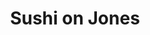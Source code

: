 ---
layout: place
title: "Sushi on Jones"
permalink: /new-york/new-york/sushi-on-jones.html
stateAbbr: NY
stateName: New York
cityName: New York
place_id: ChIJSYgFhZRZwokRdJ_SHWmaIfs
photos:
  - name: >-
      places/ChIJSYgFhZRZwokRdJ_SHWmaIfs/photos/AeeoHcJF71y5yPj6X3rxWyHBTLZQrGzdlOPLLtQqEZki-F56PwTkmqnYeqRRuLMmFMLM2VJkLQqglxdmR6oTKv7-4vf7SmH_Z9Sh23vS21gx7NilDplM0GaMaj__RTYgYLsv7gtIy-WjgwfF1YGbv1i7MBTNyYlqbFVLGaodZR2Oe4PGnEQq6jGKwMThzh-Xt9OqsgiTNuSqv4Zy6XvC7bysdLolzKd-H8RIewRbZnNG_G08xIPK3UMjuu8p8TsMTo_c0AxJrrSqmaHkout8jr6mGhW8Cln-ql6FgZ5TjC2Q3dLr4Q
    widthPx: 4800
    heightPx: 3194
    authorAttributions:
      - displayName: Sushi on Jones
        uri: https://maps.google.com/maps/contrib/115051379470394555343
        photoUri: >-
          https://lh3.googleusercontent.com/a-/ALV-UjUXm0CLt-mxCPFY79JXivJ70jsrLEhVh0NpGpM6fzFs6EP3220=s100-p-k-no-mo
    flagContentUri: >-
      https://www.google.com/local/imagery/report/?cb_client=maps_api_places.places_api&image_key=!1e10!2sAF1QipPSqcJCu3JwK9D0sDEQZtJbtHJDiGOpJpg8-Bwj&hl=en-US
    googleMapsUri: >-
      https://www.google.com/maps/place//data=!3m4!1e2!3m2!1sAF1QipPSqcJCu3JwK9D0sDEQZtJbtHJDiGOpJpg8-Bwj!2e10!4m2!3m1!1s0x89c2599485058849:0xfb219a691dd29f74
  - name: >-
      places/ChIJSYgFhZRZwokRdJ_SHWmaIfs/photos/AeeoHcJQbWZ59zdKqCdOVsqvV5CAfcaPRlKcj9SwJ_MIFAXh811c0mApkM2QR9WqaVc5JhqhwuxNdrUm-CB984z1DhYv79MspqNIw_WhMLh-KG8PTI7aN__s3JrQohyOSaufbSNuGHmhjWVgPoSf9U4Y9DUxTlKsa0PckTTcuioouCzf9MJo5ELllS6mdgHG1YPIIrTE6FAx2TaTNbiljzP5_Iu6Vt_3_uznusreSDpXq7yANrPiEnO-gdfbrkgo1G6356zsdGT9AKVZIwhNxbrG0OlcYpfdYoZ_tHzhefg-LiqEMg
    widthPx: 1125
    heightPx: 735
    authorAttributions:
      - displayName: Sushi on Jones
        uri: https://maps.google.com/maps/contrib/115051379470394555343
        photoUri: >-
          https://lh3.googleusercontent.com/a-/ALV-UjUXm0CLt-mxCPFY79JXivJ70jsrLEhVh0NpGpM6fzFs6EP3220=s100-p-k-no-mo
    flagContentUri: >-
      https://www.google.com/local/imagery/report/?cb_client=maps_api_places.places_api&image_key=!1e10!2sAF1QipN9kW9cjoSME0DLg7-U8NaRQiP3CkhuFQlbKiUf&hl=en-US
    googleMapsUri: >-
      https://www.google.com/maps/place//data=!3m4!1e2!3m2!1sAF1QipN9kW9cjoSME0DLg7-U8NaRQiP3CkhuFQlbKiUf!2e10!4m2!3m1!1s0x89c2599485058849:0xfb219a691dd29f74
  - name: >-
      places/ChIJSYgFhZRZwokRdJ_SHWmaIfs/photos/AeeoHcJRS8Sw67c-E9yEPtDt4tgLrUZfTy473meYsZFOSqAciT41gsZI100TEYnbh-PAZ_OA9loRxQR_xGfu9BO3iXUvjL0VYnHv8UZPy-uTdHIzMe7tQJVHynrWWgVjBiAnICqW9fTWXD6Ii8XVuW-llzjGbqHPF8nEYKYQz8zqVep6HjqPyt69FmX5yO8XpNwqqS3BFuwjFn59ZJKKpUpBnxQIq_Fo1KvUKKAmpuQjd7HXOAMiHzM2tGiGZmaFJX5811neUphOw_nf9XShPMy-Roypofd4Ky7Q84_Iv6SWLAq9YIVbn92ZbBYWyx7VMSahpm_c8fKE7iVbAdtiS74sdgxCgZ3J73FsvMyHf57DxJkGguXz7SiTGqa3oV-4j_UNxn9-81fRgAIq7zoGP0F2JIY_RTdLd1rKLJokhg9gMNKvbA
    widthPx: 3024
    heightPx: 4032
    authorAttributions:
      - displayName: Megan Masilungan
        uri: https://maps.google.com/maps/contrib/110228881606974238598
        photoUri: >-
          https://lh3.googleusercontent.com/a-/ALV-UjUneKNZDD7utwVZpGfx2o4p-MU6nLUwCAN0sP5Or_JRRwwEf5hGLg=s100-p-k-no-mo
    flagContentUri: >-
      https://www.google.com/local/imagery/report/?cb_client=maps_api_places.places_api&image_key=!1e10!2sCIHM0ogKEICAgMCQzarQIg&hl=en-US
    googleMapsUri: >-
      https://www.google.com/maps/place//data=!3m4!1e2!3m2!1sCIHM0ogKEICAgMCQzarQIg!2e10!4m2!3m1!1s0x89c2599485058849:0xfb219a691dd29f74
  - name: >-
      places/ChIJSYgFhZRZwokRdJ_SHWmaIfs/photos/AeeoHcLUKzJBP-xh13sWgGr9M2ihQ4wCqFpvhQdpqXfUFp4SHTJc4b0sTpdvkIh6xvDWZ7L2TMcrTQP7GIMN9xIFawHpnhE771v-Un9q1-vtXi8v3u0N19jYAAMZer2QkHIOopQWoI1R6RTLWTkoCSDir0HvzGrXdrKIywtlLjKWODBcePrHfD4IB726RAbZAdzfqRmRNiMe5AGNO0tOuSbXr5tI8b_qEgTLOMDI1PcKf0CzFabfDHHS801S9R8TIEDgDxIxfwD1kb53Nb91d1nhsobjjpftU_juaQG27RhJr3zqtDT_k3GBcvSOOkIzWVdPvla_WfKnjxULd6S06Dx--j7E8wFHcvikOG1_H8G39gZUkZ9jkIg33CVPrcU-g1-pGChBmKbyDQD6VS0Hi4Hn2EAQ58ntsKZ0N6H6UBzYnxA
    widthPx: 3072
    heightPx: 4080
    authorAttributions:
      - displayName: Bailey Jaworski
        uri: https://maps.google.com/maps/contrib/109114878701460560368
        photoUri: >-
          https://lh3.googleusercontent.com/a-/ALV-UjXPBhdOpGl9NY0Az0UYxx9wIlavjz6kmiEPrQjIkuy7e7CEAsLm5A=s100-p-k-no-mo
    flagContentUri: >-
      https://www.google.com/local/imagery/report/?cb_client=maps_api_places.places_api&image_key=!1e10!2sCIHM0ogKEICAgMDgiKy6Zw&hl=en-US
    googleMapsUri: >-
      https://www.google.com/maps/place//data=!3m4!1e2!3m2!1sCIHM0ogKEICAgMDgiKy6Zw!2e10!4m2!3m1!1s0x89c2599485058849:0xfb219a691dd29f74
  - name: >-
      places/ChIJSYgFhZRZwokRdJ_SHWmaIfs/photos/AeeoHcJAWQ4UWhd7FrgcxXS41KfWhIfndLUPhh6cF31aAEp8JuUMGpWCjypLfIvW62RPTFmNetT1wddSjojZzhNwXQF_ZjgHyKZ7eDgb7AZJgApKvoeumC9LR7yXpFJFCgFBqY5CVwuqdYwMYnLommYe2VkMgMs-9m07lWa-IW-QuQl39rQzMjqT67vPbCsueqr1ICMANcLzQ0xqw7llalMvrJ44FIUO51A4l0IsSgF_eWVEA174v7l_vvqfCqoPhJ17vUyZdnwM6NCv0xjIutKksD-uwT8PxdeOM8CVU3dTFo7i4EpD-o_u9NCgYQmkL1S4RfRNvTz7kTJLvAVevLwBSg_rSr2wwdJYdyCJL9gBq7qOEAv1k5CFqIREUqJO2uVxeAIzL42Ypp--ZVEJEatVQMtUWx4tImR4wbxiz-iqxZw
    widthPx: 3024
    heightPx: 4032
    authorAttributions:
      - displayName: Megan Masilungan
        uri: https://maps.google.com/maps/contrib/110228881606974238598
        photoUri: >-
          https://lh3.googleusercontent.com/a-/ALV-UjUneKNZDD7utwVZpGfx2o4p-MU6nLUwCAN0sP5Or_JRRwwEf5hGLg=s100-p-k-no-mo
    flagContentUri: >-
      https://www.google.com/local/imagery/report/?cb_client=maps_api_places.places_api&image_key=!1e10!2sCIHM0ogKEICAgMCQzarQEg&hl=en-US
    googleMapsUri: >-
      https://www.google.com/maps/place//data=!3m4!1e2!3m2!1sCIHM0ogKEICAgMCQzarQEg!2e10!4m2!3m1!1s0x89c2599485058849:0xfb219a691dd29f74
  - name: >-
      places/ChIJSYgFhZRZwokRdJ_SHWmaIfs/photos/AeeoHcK8fnQB99YsWvm1-vH9ej9LcfdNi2M-R_jDNaSwXRvRlgIiqhABCucHi5OY3-qiRq9S3ZtNkvMu3e5yJcDmtOaQGYj8EzbKbZIQIhVncut38Mk6K9WIQ5TWaHXLrKRbwTpEJ_37lxPGLetTS7m_ARuUEMKDoVdUwfRx0yRqkTwlqr2iUefC_id6rf_WeCkRFi5iNqFZ1TYZ-TXpbH7kxxRlzXCv0f0KPTEv5UqrNhqvJhibdLz949Fk1cgQ9CHE8v6-ZmHiwZJkmVyj_QQ_Ip7NJJnjtUHVGGv-A7CbS72i0QB4e4q1efAu7zW0QONazy-dPueOMdE6vWvNITas7bBnbRY1gsRhNAERV-bhJ_2274Y0g6XYw9CuC4dqjXYKvjoF3YG1xbqC5KkyM7v1Kq0wzKTMs3kp1r3vC_5QKG0pyJ67
    widthPx: 3072
    heightPx: 4080
    authorAttributions:
      - displayName: Bailey Jaworski
        uri: https://maps.google.com/maps/contrib/109114878701460560368
        photoUri: >-
          https://lh3.googleusercontent.com/a-/ALV-UjXPBhdOpGl9NY0Az0UYxx9wIlavjz6kmiEPrQjIkuy7e7CEAsLm5A=s100-p-k-no-mo
    flagContentUri: >-
      https://www.google.com/local/imagery/report/?cb_client=maps_api_places.places_api&image_key=!1e10!2sCIHM0ogKEICAgMDgiKy65wE&hl=en-US
    googleMapsUri: >-
      https://www.google.com/maps/place//data=!3m4!1e2!3m2!1sCIHM0ogKEICAgMDgiKy65wE!2e10!4m2!3m1!1s0x89c2599485058849:0xfb219a691dd29f74
  - name: >-
      places/ChIJSYgFhZRZwokRdJ_SHWmaIfs/photos/AeeoHcIzCf3VA-0bvBHrKcByodWEuJmD7VbMx1eNKBV5xbTM5Q3pPpxoOigR4WavNBEbdWrVOjfG0JKxXxV4l8np_nwvBU83jHTumKqYOFErBxYNoue7n0FMsu0dxgCGGJr7atBBPNa08zVgCOqFGBP2fSzorDc-fx52r3kIq5h-RYFu5YQovRs4uQ1uKLKqAvu-E_zx9H3gNraahispE0ZvJtkroDsr4zIjmFuzbb6kakV8nOp2dR0ZqvIEOUPwVBPFvZ6m_rGZAsIqRPbPIeluncMz5EH67CqALVFGqQaawt3eki-rhVta6hS-DkZBqXRDWYC5kFuRe2w0k3ltezJIQfJSJe6N8wCEp0JVavpxI7XrjnOvMyOZNJBjeIJ52rmCJurGDW2wWzk-onjbnukVWbNciZTiZIqhhiOd1HQf1OuSfjSj
    widthPx: 3072
    heightPx: 4080
    authorAttributions:
      - displayName: Bailey Jaworski
        uri: https://maps.google.com/maps/contrib/109114878701460560368
        photoUri: >-
          https://lh3.googleusercontent.com/a-/ALV-UjXPBhdOpGl9NY0Az0UYxx9wIlavjz6kmiEPrQjIkuy7e7CEAsLm5A=s100-p-k-no-mo
    flagContentUri: >-
      https://www.google.com/local/imagery/report/?cb_client=maps_api_places.places_api&image_key=!1e10!2sCIHM0ogKEICAgMDgiKy61wE&hl=en-US
    googleMapsUri: >-
      https://www.google.com/maps/place//data=!3m4!1e2!3m2!1sCIHM0ogKEICAgMDgiKy61wE!2e10!4m2!3m1!1s0x89c2599485058849:0xfb219a691dd29f74
  - name: >-
      places/ChIJSYgFhZRZwokRdJ_SHWmaIfs/photos/AeeoHcLbH2J8C4BrfmgrYkvP6IkCENpuQ-qlV6TNlVicQ0EedcNi9xIDGN0IjWw6FpqpnKFvC0D-xQ39JRBXrfsDRRtbp3YVSeTgdtIMgjR0sQ8YTyI4HJZy_10hEqClVvZg3Dpj2jg7Z83w4lzx8jJ9vYtVkU3PjBCUM282XdbpiRmDW1-6tfG7ibTeb1vbCuR3il_vurocKa-VCMRetec4I0pZpq9GjEQv_8hX0PWgD5qBupsXhHIR53jton16ofOaL6dcPsGYKeBqp3-TxzIchb9Rhb4r5A_JupgU7eZyTfgYxVAf5R9r9EbQlc0uOR65l1omgZrmRfHrOqPKIY29Y0JMCvVSlhIZtrBivOmq9g1eyWOkDcdiaGGwcn3cV-8_ixCjZ8vn9nHr6kpYW4mkxY_t9HkNct5n-ob1HP48Ld7qUw
    widthPx: 3072
    heightPx: 4080
    authorAttributions:
      - displayName: Bailey Jaworski
        uri: https://maps.google.com/maps/contrib/109114878701460560368
        photoUri: >-
          https://lh3.googleusercontent.com/a-/ALV-UjXPBhdOpGl9NY0Az0UYxx9wIlavjz6kmiEPrQjIkuy7e7CEAsLm5A=s100-p-k-no-mo
    flagContentUri: >-
      https://www.google.com/local/imagery/report/?cb_client=maps_api_places.places_api&image_key=!1e10!2sCIHM0ogKEICAgMDgiKy6Nw&hl=en-US
    googleMapsUri: >-
      https://www.google.com/maps/place//data=!3m4!1e2!3m2!1sCIHM0ogKEICAgMDgiKy6Nw!2e10!4m2!3m1!1s0x89c2599485058849:0xfb219a691dd29f74
  - name: >-
      places/ChIJSYgFhZRZwokRdJ_SHWmaIfs/photos/AeeoHcIXSByLYvmTtOxIkPput0uPa2Jy33CM5ZfKfcX_zguqGBqnfU6TpooubyUgx6f8F8e8fwstr1PtIM77V0FSJF6fJQUsf33JffV8xe-fKhHWX5D7bAxU9h-gK37JxO-KFtuKMB_Ldl_PdyXCbEOcp16S1SRqGurWdk6s01hjnGeGHRLTmFj6kvshCLZCIFDaqOEalhpJOnRCZLG1R5EJn3VA0ibsGPbnye2qz0299X7sI_WnPEFW7yPMUpg_q-6PT2gPOO_xIB5XYzQ7xBuVMd49Tui8h_vAwaP4ESzGXp1vDdjvl8Inr7tDwWUMqqDTcwaaZhtXooTm-ruRJPPEU0m9dT0yGCASWVqgjhLq3gyisoBFdPgLKc1tS8VogfFzOn2dxiRM6RGycWOejMNhGo_kwcSOpP05NEScBGy5QFvB81SB
    widthPx: 3072
    heightPx: 4080
    authorAttributions:
      - displayName: Bailey Jaworski
        uri: https://maps.google.com/maps/contrib/109114878701460560368
        photoUri: >-
          https://lh3.googleusercontent.com/a-/ALV-UjXPBhdOpGl9NY0Az0UYxx9wIlavjz6kmiEPrQjIkuy7e7CEAsLm5A=s100-p-k-no-mo
    flagContentUri: >-
      https://www.google.com/local/imagery/report/?cb_client=maps_api_places.places_api&image_key=!1e10!2sCIHM0ogKEICAgMDgiKy69wE&hl=en-US
    googleMapsUri: >-
      https://www.google.com/maps/place//data=!3m4!1e2!3m2!1sCIHM0ogKEICAgMDgiKy69wE!2e10!4m2!3m1!1s0x89c2599485058849:0xfb219a691dd29f74
  - name: >-
      places/ChIJSYgFhZRZwokRdJ_SHWmaIfs/photos/AeeoHcLihdqnmgR8J4i2PcX1LAOSlKC0hwJSLTHJGxPEIFscZFK-ncF_oxzTb6XXY-ze-l-SOiyJeTydFN77GfXMADBIqfBksgr4DR7Ij3Ec-UKwm29dQlCUp88pmUi2CajmPkvdnpCON_ZKAK7p2uB0L-u8lpOuJH-Uo3Ocsv3xffqqy-6g6Re4GEdlB8TOgL5cdVd8NY3Tq2CBkwbUGRK_WdYg59pulhcVAH3rORWRZRmnmg_7-R6D8BDleGU0dwwt22t_Klfk3HqwBAq3xWmjFdETMLAbahHjG3xLTT7wSD82-8aHGyYZf9r8RfsnOzdQZKK2QNXJNTR0Qgnov_oWELFJq2BuluZkgFgO3ciMKcTxztFg1xt1f4FFOCEdxBRnlUHxDnhxhi12Z13K0-bKrngTIUwZsJtcXeYuGVfmk-v-S_0k
    widthPx: 3024
    heightPx: 4032
    authorAttributions:
      - displayName: Nahida A
        uri: https://maps.google.com/maps/contrib/116252542428147578635
        photoUri: >-
          https://lh3.googleusercontent.com/a/ACg8ocK_VSV3_aUhN0nQfsltN45OXsxjUCTZDR2yNWiJ0AiYs7B6F3bG=s100-p-k-no-mo
    flagContentUri: >-
      https://www.google.com/local/imagery/report/?cb_client=maps_api_places.places_api&image_key=!1e10!2sCIHM0ogKEICAgIC62--GnAE&hl=en-US
    googleMapsUri: >-
      https://www.google.com/maps/place//data=!3m4!1e2!3m2!1sCIHM0ogKEICAgIC62--GnAE!2e10!4m2!3m1!1s0x89c2599485058849:0xfb219a691dd29f74
address: 210 W 10th St, New York, NY 10014, USA
street: 210 W 10th St
city: New York
state: NY
zip: '10014'
country: USA
neighborhood: null
latitude: '40.733978'
longitude: '-74.004248'
accessibility_options:
  wheelchairAccessibleParking: false
business_status: OPERATIONAL
name: Sushi on Jones
google_maps_links:
  directionsUri: >-
    https://www.google.com/maps/dir//''/data=!4m7!4m6!1m1!4e2!1m2!1m1!1s0x89c2599485058849:0xfb219a691dd29f74!3e0
  placeUri: https://maps.google.com/?cid=18095914554013949812
  writeAReviewUri: >-
    https://www.google.com/maps/place//data=!4m3!3m2!1s0x89c2599485058849:0xfb219a691dd29f74!12e1
  reviewsUri: >-
    https://www.google.com/maps/place//data=!4m4!3m3!1s0x89c2599485058849:0xfb219a691dd29f74!9m1!1b1
  photosUri: >-
    https://www.google.com/maps/place//data=!4m3!3m2!1s0x89c2599485058849:0xfb219a691dd29f74!10e5
primary_type: Sushi Restaurant
opening_hours:
  regular: null
  current: null
secondary_opening_hours:
  regular:
    weekdayDescriptions: null
    type: null
  current:
    weekdayDescriptions: null
    type: null
phone: null
price_level: null
price_range: null
rating: null
rating_count: 0
website: null
description: null
reviews: null
parking_options: null
payment_options: null
allow_dogs: null
curbside_pickup: null
delivery: null
dine_in: null
good_for_children: null
good_for_groups: null
good_for_sports: null
live_music: null
menu_for_children: null
outdoor_seating: null
reservable: null
restroom: null
serves_beer: null
serves_breakfast: null
serves_brunch: null
serves_cocktails: null
serves_coffee: null
serves_dinner: null
serves_dessert: null
serves_lunch: null
serves_vegetarian_food: null
serves_wine: null
takeout: null
slug: Sushi-on-Jones

---